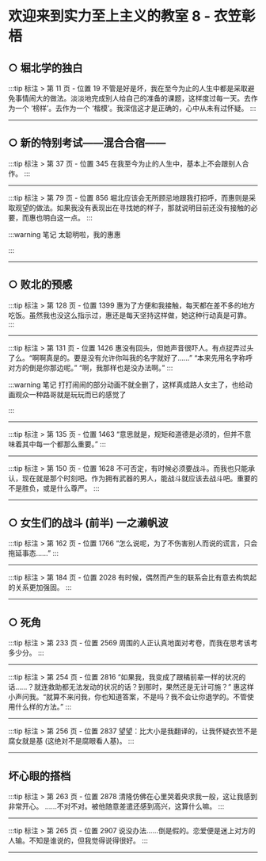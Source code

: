 # 欢迎来到实力至上主义的教室 8 - 衣笠彰梧

## ○ 堀北学的独白

:::tip 标注 > 第 11 页 - 位置 19
不管是好是坏，我在至今为止的人生中都是采取避免事情闹大的做法。淡淡地完成别人给自己的准备的课题，这样度过每一天。去作为一个 ‘榜样’。去作为一个 ‘楷模’。我深信这才是正确的，心中从未有过怀疑。
:::

---

## ○ 新的特别考试——混合合宿——

:::tip 标注 > 第 37 页 - 位置 345
在我至今为止的人生中，基本上不会跟别人合作。
:::

---

:::tip 标注 > 第 79 页 - 位置 856
堀北应该会无所顾忌地跟我打招呼，而惠则是采取观望的做法。如果我没有表现出在寻找她的样子，那就说明目前还没有接触的必要，而惠也明白这一点。
:::

:::warning 笔记
太聪明啦，我的惠惠

:::

---

## ○ 败北的预感

:::tip 标注 > 第 128 页 - 位置 1399
惠为了方便和我接触，每天都在差不多的地方吃饭。虽然我也没这么指示过，惠还是每天坚持这样做，她这种行动真是可靠。
:::

---

:::tip 标注 > 第 131 页 - 位置 1426
惠没有回头，但她声音很吓人。有点捉弄过头了么。“啊啊真是的。要是没有允许你叫我的名字就好了……” “本来先用名字称呼对方的倒是你那边呢。” “啊，我那样也是没办法啊。”
:::

:::warning 笔记
打打闹闹的部分动画不就全删了，这样真成路人女主了，也给动画观众一种路哥就是玩玩而已的感觉了

:::

---

:::tip 标注 > 第 135 页 - 位置 1463
“意思就是，规矩和道德是必须的，但并不意味着其中每一个都那么重要。”
:::

---

:::tip 标注 > 第 150 页 - 位置 1628
不可否定，有时候必须要战斗。而我也只能承认，现在就是那个时刻吧。作为拥有武器的男人，能战斗就应该去战斗吧。重要的不是胜负，或是什么尊严。
:::

---

## ○ 女生们的战斗 (前半) 一之濑帆波

:::tip 标注 > 第 162 页 - 位置 1766
“怎么说呢，为了不伤害别人而说的谎言，只会拖延事态……”
:::

---

:::tip 标注 > 第 184 页 - 位置 2028
有时候，偶然而产生的联系会比有意去构筑起的关系更加强固。
:::

---

## ○ 死角

:::tip 标注 > 第 233 页 - 位置 2569
周围的人正认真地面对考卷，而我在思考该考多少分。
:::

---

:::tip 标注 > 第 254 页 - 位置 2816
“如果我，我变成了跟橘前辈一样的状况的话……？就连救助都无法发动的状况的话？到那时，果然还是无计可施？” 惠这样小声问我。“就算不来问我，你也知道答案，不是吗？我不会让你退学的。不管使用什么样的方法。”
:::

---

:::tip 标注 > 第 256 页 - 位置 2837
望望：比大小是我翻译的，让我怀疑衣笠不是腐女就是基 (这绝对不是腐眼看人基)。
:::

---

## 坏心眼的搭档

:::tip 标注 > 第 263 页 - 位置 2878
清隆仿佛在心里哭着央求我一般，这让我感到非常开心。 ……不对不对。被他随意差遣还感到高兴，这算什么嘛。
:::

---

:::tip 标注 > 第 265 页 - 位置 2907
说没办法……倒是假的。恋爱便是迷上对方的人输。不知是谁说的，但我觉得说得很好。
:::

---

